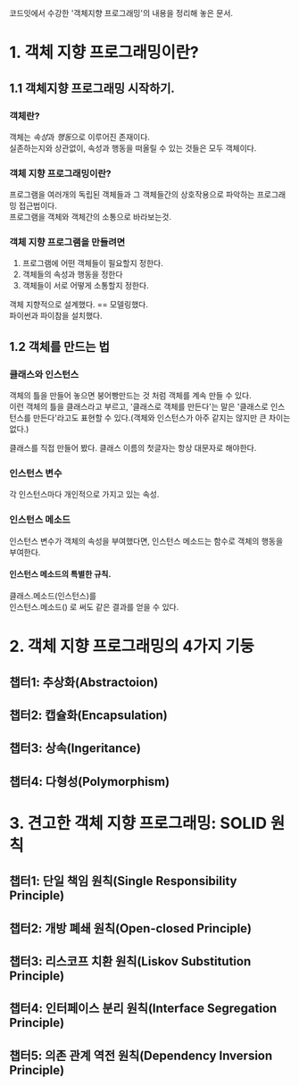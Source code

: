 코드잇에서 수강한 '객체지향 프로그래밍'의 내용을 정리해 놓은 문서. 

# 1. 객체 지향 프로그래밍이란?
## 1.1 객체지향 프로그래밍 시작하기.
### 객체란?  
객체는 *속성*과 *행동*으로 이루어진 존재이다.  
실존하는지와 상관없이, 속성과 행동을 떠올릴 수 있는 것들은 모두 객체이다.  

### 객체 지향 프로그래밍이란?  
프로그램을 여러개의 독립된 객체들과 그 객체들간의 상호작용으로 파악하는 프로그래밍 접근법이다.  
프로그램을 객체와 객체간의 소통으로 바라보는것.  

### 객체 지향 프로그램을 만들려면  
1. 프로그램에 어떤 객체들이 필요할지 정한다.
1. 객체들의 속성과 행동을 정한다
4. 객체들이 서로 어떻게 소통할지 정한다.

객체 지향적으로 설계했다. == 모델링했다.  
파이썬과 파이참을 설치했다.  

## 1.2 객체를 만드는 법
### 클래스와 인스턴스  
객체의 틀을 만들어 놓으면 붕어빵만드는 것 처럼 객체를 계속 만들 수 있다.  
이런 객체의 틀을 클래스라고 부르고, '클래스로 객체를 만든다'는 말은 '클래스로 인스턴스를 만든다'라고도 표현할 수 있다.(객체와 인스턴스가 아주 같지는 않지만 큰 차이는 없다.)  

클래스를 직접 만들어 봤다.
클래스 이름의 첫글자는 항상 대문자로 해야한다.  

### 인스턴스 변수  
각 인스턴스마다 개인적으로 가지고 있는 속성.  

### 인스턴스 메소드
인스턴스 변수가 객체의 속성을 부여했다면, 인스턴스 메소드는 함수로 객체의 행동을 부여한다.  

#### 인스턴스 메소드의 특별한 규칙.
클래스.메소드(인스턴스)를  
인스턴스.메소드() 로 써도 같은 결과를 얻을 수 있다.


# 2. 객체 지향 프로그래밍의 4가지 기둥
## 챕터1: 추상화(Abstractoion)
## 챕터2: 캡슐화(Encapsulation)
## 챕터3: 상속(Ingeritance)
## 챕터4: 다형성(Polymorphism)


# 3. 견고한 객체 지향 프로그래밍: SOLID 원칙
## 챕터1: 단일 책임 원칙(Single Responsibility Principle)
## 챕터2: 개방 폐쇄 원칙(Open-closed Principle)
## 챕터3: 리스코프 치환 원칙(Liskov Substitution Principle)
## 챕터4: 인터페이스 분리 원칙(Interface Segregation Principle)
## 챕터5: 의존 관계 역전 원칙(Dependency Inversion Principle)
